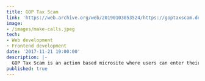 ```yaml
---
title: GOP Tax Scam
link: 'https://web.archive.org/web/20190103053524/https://goptaxscam.democrats.org/'
image:
- /images/make-calls.jpeg
tech:
- Web development
- Frontend development
date: '2017-11-21 19:00:00'
description: |-
  GOP Tax Scam is an action based microsite where users can enter their information in order to contact their representative in Congress. The site uses the [Revere Calling tool](https://revolutionmessaging.com/revere/calling) from Revolution Messaging to call the user's phone then connect them with their representative based on the zip code they entered. Over 4,000 calls were made in the first week of launching the site.
published: true  
---
```


